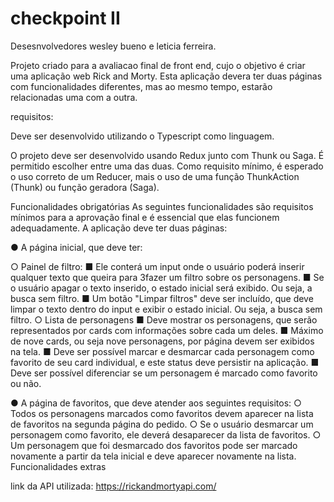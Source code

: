 # checkpoint II 

Desesnvolvedores wesley bueno e leticia ferreira. 

Projeto criado para a avaliacao final de front end, cujo o objetivo é criar uma aplicação web Rick and Morty. Esta aplicação devera ter
duas páginas com funcionalidades diferentes, mas ao mesmo tempo, estarão relacionadas uma com a outra.


requisitos:

Deve ser desenvolvido utilizando o Typescript como linguagem.

O projeto deve ser desenvolvido usando Redux junto com Thunk ou Saga. É permitido
escolher entre uma das duas. Como requisito mínimo, é esperado o uso correto de um
Reducer, mais o uso de uma função ThunkAction (Thunk) ou função geradora
(Saga).


Funcionalidades obrigatórias
As seguintes funcionalidades são requisitos mínimos para a aprovação final e é essencial
que elas funcionem adequadamente. A aplicação deve ter duas páginas:

● A página inicial, que deve ter:

○ Painel de filtro:
  ■ Ele conterá um input onde o usuário poderá inserir qualquer texto que queira para
3fazer um filtro sobre os personagens.
  ■ Se o usuário apagar o texto inserido, o estado inicial será exibido. Ou seja, a
busca sem filtro.
  ■ Um botão "Limpar filtros" deve ser incluído, que deve limpar o texto dentro do
input e exibir o estado inicial. Ou seja, a busca sem filtro.
○ Lista de personagens
  ■ Deve mostrar os personagens, que serão representados por cards com
informações sobre cada um deles.
  ■ Máximo de nove cards, ou seja nove personagens, por página devem ser
exibidos na tela.
  ■ Deve ser possível marcar e desmarcar cada personagem como favorito de
seu card individual, e este status deve persistir na aplicação.
  ■ Deve ser possível diferenciar se um personagem é marcado como favorito
ou não.


● A página de favoritos, que deve atender aos seguintes requisitos:
  ○ Todos os personagens marcados como favoritos devem aparecer na lista de
favoritos na segunda página do pedido.
  ○ Se o usuário desmarcar um personagem como favorito, ele deverá desaparecer da
lista de favoritos.
  ○ Um personagem que foi desmarcado dos favoritos pode ser marcado novamente a
partir da tela inicial e deve aparecer novamente na lista.
Funcionalidades extras


link da API utilizada: https://rickandmortyapi.com/
